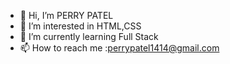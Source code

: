 - 👋 Hi, I’m PERRY PATEL
- 👀 I’m interested in HTML,CSS
- 🌱 I’m currently learning  Full Stack
- 📫 How to reach me :perrypatel1414@gmail.com


<!---
Ptlperry/Ptlperry is a ✨ special ✨ repository because its `README.md` (this file) appears on your GitHub profile.
You can click the Preview link to take a look at your changes.
--->
